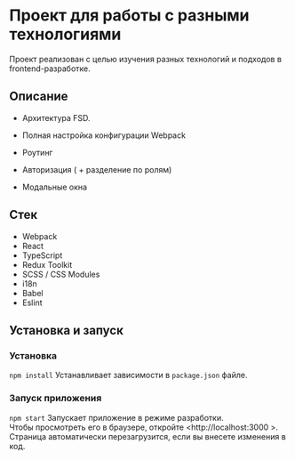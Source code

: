 # Проект для работы с разными технологиями

Проект реализован с целью изучения разных технологий и подходов в frontend-разработке.

## Описание

* Архитектура FSD.
* Полная настройка конфигурации Webpack
* Роутинг

* Авторизация ( + разделение по ролям)
* Модальные окна

## Стек  
* Webpack
* React
* TypeScript
* Redux Toolkit
* SCSS / CSS Modules
* i18n
* Babel
* Eslint

## Установка и запуск  
### Установка
`npm install`
Устанавливает зависимости в `package.json` файле.

### Запуск приложения  
`npm start`
Запускает приложение в режиме разработки.  
Чтобы просмотреть его в браузере, откройте <http://localhost:3000 >. Страница автоматически перезагрузится, если вы внесете изменения в код.


